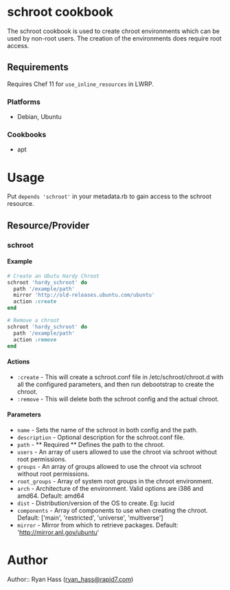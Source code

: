 schroot cookbook
================
The schroot cookbook is used to create chroot environments which
can be used by non-root users. The creation of the environments
does require root access.

Requirements
------------

Requires Chef 11 for `use_inline_resources` in LWRP.

### Platforms
- Debian, Ubuntu

### Cookbooks
- apt

# Usage
Put `depends 'schroot'` in your metadata.rb to gain access to the
schroot resource.


Resource/Provider
----------------
### schroot

#### Example
``` ruby
# Create an Ubutu Hardy Chroot
schroot 'hardy_schroot' do
  path '/example/path'
  mirror 'http://old-releases.ubuntu.com/ubuntu'
  action :create
end
```

``` ruby
# Remove a chroot
schroot 'hardy_schroot' do
  path '/example/path'
  action :remove
end
```

#### Actions
- `:create` - This will create a schroot.conf file in /etc/schroot/chroot.d with all the configured parameters, and then run debootstrap to create the chroot.
- `:remove` - This will delete both the schroot config and the actual chroot.

#### Parameters
* `name` - Sets the name of the schroot in both config and the path.
* `description` - Optional description for the schroot.conf file.
* `path` - ** Required ** Defines the path to the chroot.
* `users` - An array of users allowed to use the chroot via schroot without root permissions.
* `groups` - An array of groups allowed to use the chroot via schroot without root permissions.
* `root_groups` - Array of system root groups in the chroot environment.
* `arch` - Architecture of the environment. Valid options are i386 and amd64. Default: amd64
* `dist` - Distribution/version of the OS to create. Eg: lucid
* `components` - Array of components to use when creating the chroot. Default: ['main', 'restricted', 'universe', 'multiverse']
* `mirror` - Mirror from which to retrieve packages. Default: 'http://mirror.anl.gov/ubuntu'

# Author

Author:: Ryan Hass (<ryan_hass@rapid7.com>)
